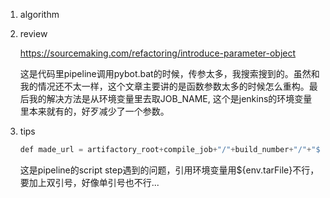 1. algorithm

2. review

   <https://sourcemaking.com/refactoring/introduce-parameter-object>

   这是代码里pipeline调用pybot.bat的时候，传参太多，我搜索搜到的。虽然和我的情况还不太一样，这个文章主要讲的是函数参数太多的时候怎么重构。最后我的解决方法是从环境变量里去取JOB_NAME, 这个是jenkins的环境变量里本来就有的，好歹减少了一个参数。

3. tips

   ```java
   def made_url = artifactory_root+compile_job+"/"+build_number+"/"+"${env.tarFile}"
   ```

   这是pipeline的script step遇到的问题，引用环境变量用${env.tarFile}不行，要加上双引号，好像单引号也不行...